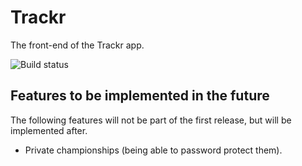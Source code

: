 # Trackr
The front-end of the Trackr app.

![Build status](https://img.shields.io/azure-devops/build/dckwlff/GitHub%20projects/7/master.svg?style=flat-square)

## Features to be implemented in the future
The following features will not be part of the first release, but will be implemented after.

- Private championships (being able to password protect them).
